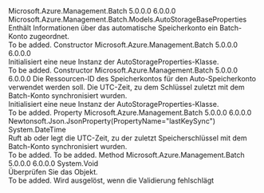 <Type Name="AutoStorageProperties" FullName="Microsoft.Azure.Management.Batch.Models.AutoStorageProperties">
  <TypeSignature Language="C#" Value="public class AutoStorageProperties : Microsoft.Azure.Management.Batch.Models.AutoStorageBaseProperties" />
  <TypeSignature Language="ILAsm" Value=".class public auto ansi beforefieldinit AutoStorageProperties extends Microsoft.Azure.Management.Batch.Models.AutoStorageBaseProperties" />
  <TypeSignature Language="DocId" Value="T:Microsoft.Azure.Management.Batch.Models.AutoStorageProperties" />
  <TypeSignature Language="VB.NET" Value="Public Class AutoStorageProperties&#xA;Inherits AutoStorageBaseProperties" />
  <TypeSignature Language="F#" Value="type AutoStorageProperties = class&#xA;    inherit AutoStorageBaseProperties" />
  <AssemblyInfo>
    <AssemblyName>Microsoft.Azure.Management.Batch</AssemblyName>
    <AssemblyVersion>5.0.0.0</AssemblyVersion>
    <AssemblyVersion>6.0.0.0</AssemblyVersion>
  </AssemblyInfo>
  <Base>
    <BaseTypeName>Microsoft.Azure.Management.Batch.Models.AutoStorageBaseProperties</BaseTypeName>
  </Base>
  <Interfaces />
  <Docs>
    <summary>
            Enthält Informationen über das automatische Speicherkonto ein Batch-Konto zugeordnet.
            </summary>
    <remarks>To be added.</remarks>
  </Docs>
  <Members>
    <Member MemberName=".ctor">
      <MemberSignature Language="C#" Value="public AutoStorageProperties ();" />
      <MemberSignature Language="ILAsm" Value=".method public hidebysig specialname rtspecialname instance void .ctor() cil managed" />
      <MemberSignature Language="DocId" Value="M:Microsoft.Azure.Management.Batch.Models.AutoStorageProperties.#ctor" />
      <MemberSignature Language="VB.NET" Value="Public Sub New ()" />
      <MemberType>Constructor</MemberType>
      <AssemblyInfo>
        <AssemblyName>Microsoft.Azure.Management.Batch</AssemblyName>
        <AssemblyVersion>5.0.0.0</AssemblyVersion>
        <AssemblyVersion>6.0.0.0</AssemblyVersion>
      </AssemblyInfo>
      <Parameters />
      <Docs>
        <summary>
            Initialisiert eine neue Instanz der AutoStorageProperties-Klasse.
            </summary>
        <remarks>To be added.</remarks>
      </Docs>
    </Member>
    <Member MemberName=".ctor">
      <MemberSignature Language="C#" Value="public AutoStorageProperties (string storageAccountId, DateTime lastKeySync);" />
      <MemberSignature Language="ILAsm" Value=".method public hidebysig specialname rtspecialname instance void .ctor(string storageAccountId, valuetype System.DateTime lastKeySync) cil managed" />
      <MemberSignature Language="DocId" Value="M:Microsoft.Azure.Management.Batch.Models.AutoStorageProperties.#ctor(System.String,System.DateTime)" />
      <MemberSignature Language="VB.NET" Value="Public Sub New (storageAccountId As String, lastKeySync As DateTime)" />
      <MemberSignature Language="F#" Value="new Microsoft.Azure.Management.Batch.Models.AutoStorageProperties : string * DateTime -&gt; Microsoft.Azure.Management.Batch.Models.AutoStorageProperties" Usage="new Microsoft.Azure.Management.Batch.Models.AutoStorageProperties (storageAccountId, lastKeySync)" />
      <MemberType>Constructor</MemberType>
      <AssemblyInfo>
        <AssemblyName>Microsoft.Azure.Management.Batch</AssemblyName>
        <AssemblyVersion>5.0.0.0</AssemblyVersion>
        <AssemblyVersion>6.0.0.0</AssemblyVersion>
      </AssemblyInfo>
      <Parameters>
        <Parameter Name="storageAccountId" Type="System.String" />
        <Parameter Name="lastKeySync" Type="System.DateTime" />
      </Parameters>
      <Docs>
        <param name="storageAccountId">Die Ressourcen-ID des Speicherkontos für den Auto-Speicherkonto verwendet werden soll.</param>
        <param name="lastKeySync">Die UTC-Zeit, zu dem Schlüssel zuletzt mit dem Batch-Konto synchronisiert wurden.</param>
        <summary>
            Initialisiert eine neue Instanz der AutoStorageProperties-Klasse.
            </summary>
        <remarks>To be added.</remarks>
      </Docs>
    </Member>
    <Member MemberName="LastKeySync">
      <MemberSignature Language="C#" Value="public DateTime LastKeySync { get; set; }" />
      <MemberSignature Language="ILAsm" Value=".property instance valuetype System.DateTime LastKeySync" />
      <MemberSignature Language="DocId" Value="P:Microsoft.Azure.Management.Batch.Models.AutoStorageProperties.LastKeySync" />
      <MemberSignature Language="VB.NET" Value="Public Property LastKeySync As DateTime" />
      <MemberSignature Language="F#" Value="member this.LastKeySync : DateTime with get, set" Usage="Microsoft.Azure.Management.Batch.Models.AutoStorageProperties.LastKeySync" />
      <MemberType>Property</MemberType>
      <AssemblyInfo>
        <AssemblyName>Microsoft.Azure.Management.Batch</AssemblyName>
        <AssemblyVersion>5.0.0.0</AssemblyVersion>
        <AssemblyVersion>6.0.0.0</AssemblyVersion>
      </AssemblyInfo>
      <Attributes>
        <Attribute>
          <AttributeName>Newtonsoft.Json.JsonProperty(PropertyName="lastKeySync")</AttributeName>
        </Attribute>
      </Attributes>
      <ReturnValue>
        <ReturnType>System.DateTime</ReturnType>
      </ReturnValue>
      <Docs>
        <summary>
            Ruft ab oder legt die UTC-Zeit, zu der zuletzt Speicherschlüssel mit dem Batch-Konto synchronisiert wurden.
            </summary>
        <value>To be added.</value>
        <remarks>To be added.</remarks>
      </Docs>
    </Member>
    <Member MemberName="Validate">
      <MemberSignature Language="C#" Value="public override void Validate ();" />
      <MemberSignature Language="ILAsm" Value=".method public hidebysig virtual instance void Validate() cil managed" />
      <MemberSignature Language="DocId" Value="M:Microsoft.Azure.Management.Batch.Models.AutoStorageProperties.Validate" />
      <MemberSignature Language="VB.NET" Value="Public Overrides Sub Validate ()" />
      <MemberSignature Language="F#" Value="override this.Validate : unit -&gt; unit" Usage="autoStorageProperties.Validate " />
      <MemberType>Method</MemberType>
      <AssemblyInfo>
        <AssemblyName>Microsoft.Azure.Management.Batch</AssemblyName>
        <AssemblyVersion>5.0.0.0</AssemblyVersion>
        <AssemblyVersion>6.0.0.0</AssemblyVersion>
      </AssemblyInfo>
      <ReturnValue>
        <ReturnType>System.Void</ReturnType>
      </ReturnValue>
      <Parameters />
      <Docs>
        <summary>
            Überprüfen Sie das Objekt.
            </summary>
        <remarks>To be added.</remarks>
        <exception cref="T:Microsoft.Rest.ValidationException">
            Wird ausgelöst, wenn die Validierung fehlschlägt
            </exception>
      </Docs>
    </Member>
  </Members>
</Type>